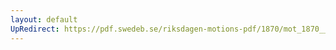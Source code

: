 ```yaml
---
layout: default
UpRedirect: https://pdf.swedeb.se/riksdagen-motions-pdf/1870/mot_1870__ak__00173.pdf
---
```

